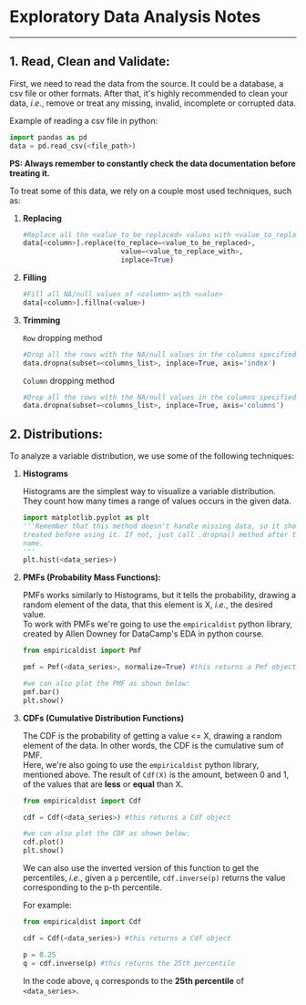# Exploratory Data Analysis Notes
---

## 1. Read, Clean and Validate:

First, we need to read the data from the source. It could be a database, a csv file or other formats. After that, it's highly recommended to clean your data, *i.e.*, remove or treat any missing, invalid, incomplete or corrupted data.  

Example of reading a csv file in python:  

```python
import pandas as pd
data = pd.read_csv(<file_path>)
```

**PS: Always remember to constantly check the data documentation before treating it.**

To treat some of this data, we rely on a couple most used techniques, such as:  

1. **Replacing**  
   
    ```python
    #Replace all the <value_to_be_replaced> values with <value_to_replace_with>
    data[<column>].replace(to_replace=<value_to_be_replaced>,
                            value=<value_to_replace_with>,
                            inplace=True)
    ```
2. **Filling**  
   
    ```python
    #Fill all NA/null values of <column> with <value>
    data[<column>].fillna(<value>)
    ```
3. **Trimming**  
   
    `Row` dropping method
    ```python
    #Drop all the rows with the NA/null values in the columns specified
    data.dropna(subset=<columns_list>, inplace=True, axis='index')
    ```  

    `Column` dropping method
    ```python
    #Drop all the rows with the NA/null values in the columns specified
    data.dropna(subset=<columns_list>, inplace=True, axis='columns')
    ```  

## 2. Distributions:  

To analyze a variable distribution, we use some of the following techniques:  

1. **Histograms**  
   
    Histograms are the simplest way to visualize a variable distribution. They count how many times a range of values occurs in the given data.  

    ```python
    import matplotlib.pyplot as plt
    '''Remember that this method doesn't handle missing data, so it should be
    treated before using it. If not, just call .dropna() method after the series
    name.
    '''
    plt.hist(<data_series>)
    ```
2. **PMFs (Probability Mass Functions):**  
    
    PMFs works similarly to Histograms, but it tells the probability, drawing a random element of the data, that this element is X, *i.e.*, the desired value.  
    To work with PMFs we're going to use the `empiricaldist` python library, created by Allen Downey for DataCamp's EDA in python course.  

    ```python
    from empiricaldist import Pmf

    pmf = Pmf(<data_series>, normalize=True) #this returns a Pmf object

    #we can also plot the PMF as shown below:
    pmf.bar()
    plt.show()
    ```  
3. **CDFs (Cumulative Distribution Functions)**

    The CDF is the probability of getting a value <= X, drawing a random element of the data. In other words, the CDF is the cumulative sum of PMF.  
    Here, we're also going to use the `empiricaldist` python library, mentioned above. The result of ```Cdf(X)``` is the amount, between 0 and 1, of the values that are **less** or **equal** than X.  

    ```python
    from empiricaldist import Cdf

    cdf = Cdf(<data_series>) #this returns a Cdf object

    #we can also plot the CDF as shown below:
    cdf.plot()
    plt.show()
    ```  
    We can also use the inverted version of this function to get the percentiles, *i.e.*, given a `p` percentile, `cdf.inverse(p)` returns the value corresponding to the p-th percentile.   
    
    For example:  

     ```python
    from empiricaldist import Cdf

    cdf = Cdf(<data_series>) #this returns a Cdf object

    p = 0.25
    q = cdf.inverse(p) #this returns the 25th percentile
    ```  
    In the code above, `q` corresponds to the **25th percentile** of `<data_series>`.
